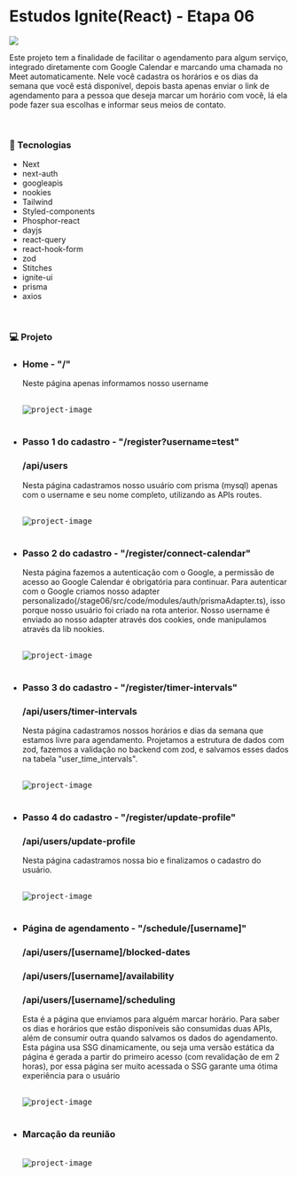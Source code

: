 <h1>Estudos Ignite(React) - Etapa 06</h1>

<img src="./readme/project.jpg" />

<br>

<p>
Este projeto tem a finalidade de facilitar o agendamento para algum serviço, integrado diretamente com Google Calendar e marcando uma chamada no Meet automaticamente. Nele você cadastra os horários e os dias da semana que você está disponível, depois basta apenas enviar o link de agendamento para 
a pessoa que deseja marcar um horário com você, lá ela pode fazer sua escolhas e informar seus meios de contato.
</p>

<br>
<h3>🚀 Tecnologias</h3>
<ul>
    <li>Next</li>
    <li>next-auth</li>
    <li>googleapis</li>
    <li>nookies</li>
    <li>Tailwind</li>
    <li>Styled-components</li>
    <li>Phosphor-react</li>
    <li>dayjs</li>
    <li>react-query</li>
    <li>react-hook-form</li>
    <li>zod</li>
    <li>Stitches</li>
    <li>ignite-ui</li>
    <li>prisma</li>
    <li>axios</li>
</ul>

<br>
<h3>💻 Projeto</h3>

<ul>

<li>
<h3>Home - "/"</h3>
<p>
Neste página apenas informamos nosso username
</p>
<br>
<kbd><img src="./readme/pages/home.gif" alt="project-image"></kbd>
</li>

<br>
<li>
<h3>Passo 1 do cadastro - "/register?username=test"</h3>
<h3><strong>/api/users</strong></h3>
<p>
Nesta página cadastramos nosso usuário com prisma (mysql) apenas com o username e seu nome completo, utilizando as APIs routes.
</p>
<br>
<kbd><img src="./readme/pages/register.gif" alt="project-image"></kbd>
</li>


<br>
<li>
<h3>Passo 2 do cadastro - "/register/connect-calendar"</h3>
<p>
Nesta página fazemos a autenticação com o Google, a permissão de acesso ao Google Calendar é obrigatória para continuar. Para autenticar com o Google criamos
nosso adapter personalizado(/stage06/src/code/modules/auth/prismaAdapter.ts), isso porque nosso usuário foi criado na rota anterior. Nosso username é enviado
ao nosso adapter através dos cookies, onde manipulamos através da lib nookies.
</p>
<br>
<kbd><img src="./readme/pages/register__connect-calendar.gif" alt="project-image"></kbd>
</li>


<br>
<li>
<h3>Passo 3 do cadastro - "/register/timer-intervals"</h3>
<h3><strong>/api/users/timer-intervals</strong></h3>
<p>
Nesta página cadastramos nossos horários e dias da semana que estamos livre para agendamento. Projetamos a estrutura de dados com zod, fazemos a validação no
backend com zod, e salvamos esses dados na tabela "user_time_intervals".
</p>
<br>
<kbd><img src="./readme/pages/register__timer-intervals.gif" alt="project-image"></kbd>
</li>


<br>
<li>
<h3>Passo 4 do cadastro - "/register/update-profile"</h3>
<h3><strong>/api/users/update-profile</strong></h3>
<p>
Nesta página cadastramos nossa bio e finalizamos o cadastro do usuário.
</p>
<br>
<kbd><img src="./readme/pages/register__update-profile.gif" alt="project-image"></kbd>
</li>

<br>
<li>
<h3>Página de agendamento - "/schedule/[username]"</h3>
<h3><strong>/api/users/[username]/blocked-dates</strong></h3>
<h3><strong>/api/users/[username]/availability</strong></h3>
<h3><strong>/api/users/[username]/scheduling</strong></h3>
<p>
Esta é a página que enviamos para alguém marcar horário. Para saber os dias e horários que estão disponíveis são consumidas duas APIs, 
além de consumir outra quando salvamos os dados do agendamento. Esta página usa SSG dinamicamente, ou seja uma versão estática da página é gerada a partir do
primeiro acesso (com revalidação de em 2 horas), por essa página ser muito acessada o SSG garante uma ótima experiência para o usuário
</p>
<br>
<kbd><img src="./readme/pages/schedule.gif" alt="project-image"></kbd>
</li>


<br>
<li>
<h3>Marcação da reunião</h3>
<br>
<kbd><img src="./readme/save.PNG" alt="project-image"></kbd>
</li>

</ul>